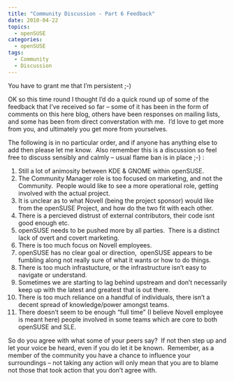 ```yaml
---
title: "Community Discussion - Part 6 Feedback"
date: 2010-04-22
topics:
  - openSUSE
categories:
  - openSUSE
tags:
  - Community
  - Discussion
---
```

You have to grant me that I’m persistent ;-)

OK so this time round I thought I’d do a quick round up of some of the feedback that I’ve received so far – some of it has been in the form of comments on this here blog, others have been responses on mailing lists, and some has been from direct converstation with me.  I’d love to get more from you, and ultimately you get more from yourselves.

The following is in no particular order, and if anyone has anything else to add then please let me know.  Also remember this is a discussion so feel free to discuss sensibly and calmly – usual flame ban is in place ;-) :

1.  Still a lot of animosity between KDE & GNOME within openSUSE.
2.  The Community Manager role is too focused on marketing, and not the Community.  People would like to see a more operational role, getting involved with the actual project.
3.  It is unclear as to what Novell (being the project sponsor) would like from the openSUSE Project, and how do the two fit with each other.
4.  There is a percieved distrust of external contributors, their code isnt good enough etc.
5.  openSUSE needs to be pushed more by all parties.  There is a distinct lack of overt and covert marketing.
6.  There is too much focus on Novell employees.
7.  openSUSE has no clear goal or direction,  openSUSE appears to be fumbling along not really sure of what it wants or how to do things.
8.  There is too much infrastucture, or the infrastructure isn’t easy to navigate or understand.
9.  Sometimes we are starting to lag behind upstream and don’t necessarily keep up with the latest and greatest that is out there.
10. There is too much reliance on a handful of individuals, there isn’t a decent spread of knowledge/power amongst teams.
11. There doesn’t seem to be enough “full time” (I believe Novell employee is meant here) people involved in some teams which are core to both openSUSE and SLE.

So do you agree with what some of your peers say?  If not then step up and let your voice be heard, even if you do let it be known.  Remember, as a member of the community you have a chance to influence your surroundings – not taking any action will only mean that you are to blame not those that took action that you don’t agree with.
